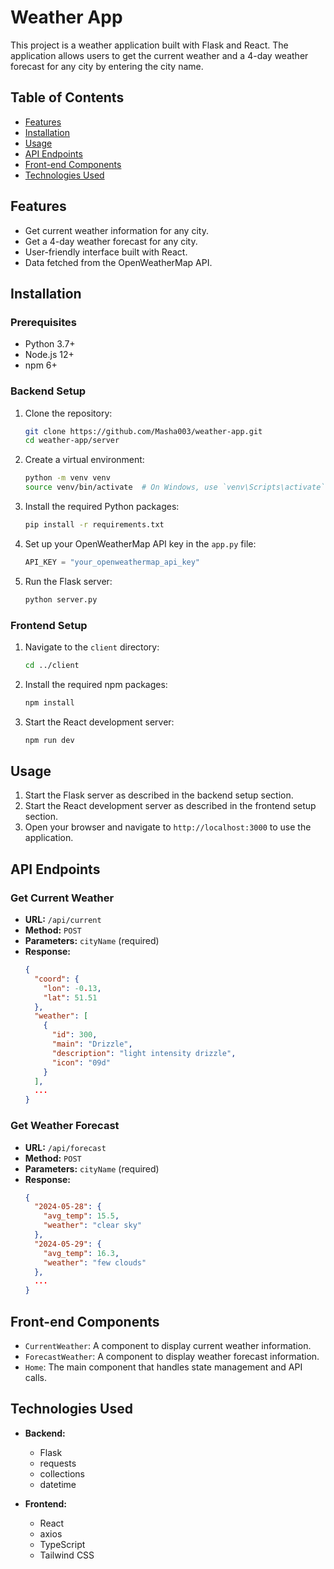 # Weather App

This project is a weather application built with Flask and React. The application allows users to get the current weather and a 4-day weather forecast for any city by entering the city name.

## Table of Contents

- [Features](#features)
- [Installation](#installation)
- [Usage](#usage)
- [API Endpoints](#api-endpoints)
- [Front-end Components](#front-end-components)
- [Technologies Used](#technologies-used)

## Features

- Get current weather information for any city.
- Get a 4-day weather forecast for any city.
- User-friendly interface built with React.
- Data fetched from the OpenWeatherMap API.

## Installation

### Prerequisites

- Python 3.7+
- Node.js 12+
- npm 6+

### Backend Setup

1. Clone the repository:

   ```bash
   git clone https://github.com/Masha003/weather-app.git
   cd weather-app/server
   ```

2. Create a virtual environment:

   ```bash
   python -m venv venv
   source venv/bin/activate  # On Windows, use `venv\Scripts\activate`
   ```

3. Install the required Python packages:

   ```bash
   pip install -r requirements.txt
   ```

4. Set up your OpenWeatherMap API key in the `app.py` file:

   ```python
   API_KEY = "your_openweathermap_api_key"
   ```

5. Run the Flask server:
   ```bash
   python server.py
   ```

### Frontend Setup

1. Navigate to the `client` directory:

   ```bash
   cd ../client
   ```

2. Install the required npm packages:

   ```bash
   npm install
   ```

3. Start the React development server:
   ```bash
   npm run dev
   ```

## Usage

1. Start the Flask server as described in the backend setup section.
2. Start the React development server as described in the frontend setup section.
3. Open your browser and navigate to `http://localhost:3000` to use the application.

## API Endpoints

### Get Current Weather

- **URL:** `/api/current`
- **Method:** `POST`
- **Parameters:** `cityName` (required)
- **Response:**
  ```json
  {
    "coord": {
      "lon": -0.13,
      "lat": 51.51
    },
    "weather": [
      {
        "id": 300,
        "main": "Drizzle",
        "description": "light intensity drizzle",
        "icon": "09d"
      }
    ],
    ...
  }
  ```

### Get Weather Forecast

- **URL:** `/api/forecast`
- **Method:** `POST`
- **Parameters:** `cityName` (required)
- **Response:**
  ```json
  {
    "2024-05-28": {
      "avg_temp": 15.5,
      "weather": "clear sky"
    },
    "2024-05-29": {
      "avg_temp": 16.3,
      "weather": "few clouds"
    },
    ...
  }
  ```

## Front-end Components

- `CurrentWeather`: A component to display current weather information.
- `ForecastWeather`: A component to display weather forecast information.
- `Home`: The main component that handles state management and API calls.

## Technologies Used

- **Backend:**

  - Flask
  - requests
  - collections
  - datetime

- **Frontend:**
  - React
  - axios
  - TypeScript
  - Tailwind CSS
